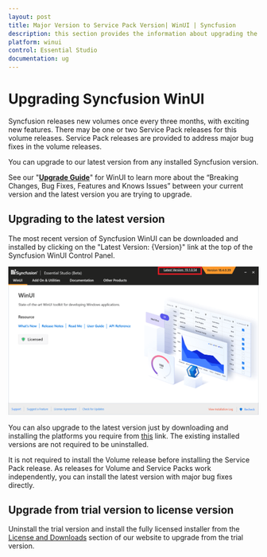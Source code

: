```yaml
---
layout: post
title: Major Version to Service Pack Version| WinUI | Syncfusion
description: this section provides the information about upgrading the WinUI projects from major version to service pack version
platform: winui
control: Essential Studio
documentation: ug
---
```


# Upgrading Syncfusion WinUI

Syncfusion releases new volumes once every three months, with exciting new features. There may be one or two Service Pack releases for this volume releases. Service Pack releases are provided to address major bug fixes in the volume releases.

You can upgrade to our latest version from any installed Syncfusion version.

See our "[**Upgrade Guide**](https://help.syncfusion.com/upgrade-guide/winui-controls)" for WinUI to learn more about the “Breaking Changes, Bug Fixes, Features and Knows Issues” between your current version and the latest version you are trying to upgrade.


## Upgrading to the latest version

The most recent version of Syncfusion WinUI can be downloaded and installed by clicking on the "Latest Version: {Version}" link at the top of the Syncfusion WinUI Control Panel.

![Control Panel](Upgrade-images/upgrade-control-panel.png)

You can also upgrade to the latest version just by downloading and installing the platforms you require from [this](https://www.syncfusion.com/downloads/latest-version) link. The existing installed versions are not required to be uninstalled. 


It is not required to install the Volume release before installing the Service Pack release. As releases for Volume and Service Packs work independently, you can install the latest version with major bug fixes directly.


## Upgrade from trial version to license version

Uninstall the trial version and install the fully licensed installer from the [License and Downloads](https://www.syncfusion.com/account/downloads) section of our website to upgrade from the trial version.

